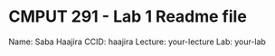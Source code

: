 # CMPUT 291 - Lab 1 Readme file
Name: Saba Haajira
CCID: haajira
Lecture: your-lecture
Lab: your-lab
